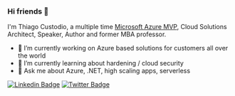 ### Hi friends 👋

I'm Thiago Custodio, a multiple time [Microsoft Azure MVP](https://mvp.microsoft.com/en-us/PublicProfile/5001364), Cloud Solutions Architect, Speaker, Author and former MBA professor. 

- 🔭 I’m currently working on Azure based solutions for customers all over the world
- 🌱 I’m currently learning about hardening / cloud security
- 💬 Ask me about Azure, .NET, high scaling apps, serverless

[![Linkedin Badge](https://img.shields.io/badge/-LinkedIn-blue?style=flat-square&logo=Linkedin&logoColor=white&link=https://www.linkedin.com/in/thdotnet/)](https://www.linkedin.com/in/thdotnet/)
[![Twitter Badge](https://img.shields.io/badge/-Twitter-1ca0f1?style=flat-square&labelColor=1ca0f1&logo=twitter&logoColor=white&link=https://twitter.com/thdotnet)](https://twitter.com/thdotnet)
